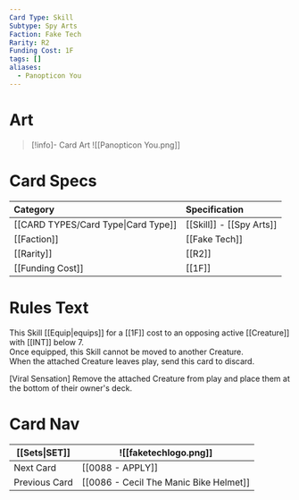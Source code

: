 ```yaml
---
Card Type: Skill
Subtype: Spy Arts
Faction: Fake Tech
Rarity: R2
Funding Cost: 1F
tags: []
aliases:
  - Panopticon You
---
```

# Art

> [!info]- Card Art
> ![[Panopticon You.png]]

# Card Specs

| Category | Specification| 
| :--- | :--- |
| [[CARD TYPES/Card Type\|Card Type]] | [[Skill]] - [[Spy Arts]] |  
| [[Faction]] | [[Fake Tech]] |  
| [[Rarity]] | [[R2]] |  
| [[Funding Cost]] | [[1F]] |  

# Rules Text  

This Skill [[Equip|equips]] for a [[1F]] cost to an opposing active [[Creature]] with [[INT]] below 7.  
Once equipped, this Skill cannot be moved to another Creature.  
When the attached Creature leaves play, send this card to discard.  

[Viral Sensation] Remove the attached Creature from play and place them at the bottom of their owner's deck.  

# Card Nav

| [[Sets\|SET]]           | ![[faketechlogo.png]]          |
| ------------- | ------------------------------ |
| Next Card     | [[0088 - APPLY]] |
| Previous Card | [[0086 - Cecil The Manic Bike Helmet]]         |


